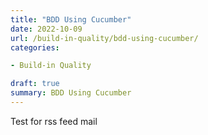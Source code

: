 ```yaml
---
title: "BDD Using Cucumber"
date: 2022-10-09
url: /build-in-quality/bdd-using-cucumber/
categories:

- Build-in Quality

draft: true
summary: BDD Using Cucumber
---
```


Test for rss feed mail